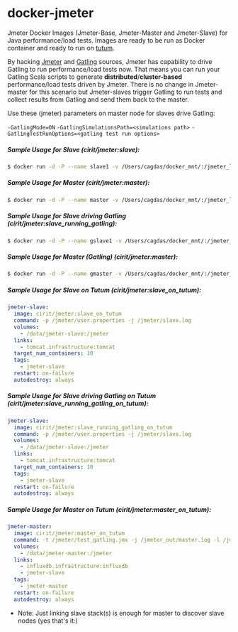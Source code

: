 # docker-jmeter
Jmeter Docker Images (Jmeter-Base, Jmeter-Master and Jmeter-Slave) for Java performance/load tests. Images are ready to be run as Docker container and ready to run on [tutum](https://www.tutum.co). 

By hacking [Jmeter](http://jmeter.apache.org) and [Gatling](http:///gatling.io) sources, Jmeter has capability to drive Gatling to run performance/load tests now. That means you can run your Gatling Scala scripts to generate **distributed**/**cluster-based** performance/load tests driven by Jmeter. There is no change in Jmeter-master for this scenario but Jmeter-slaves trigger Gatling to run tests and collect results from Gatling and send them back to the master.

Use these (jmeter) parameters on master node for slaves drive Gatling:

`-GatlingMode=ON`
`-GatlingSimulationsPath=<simulations path>`
`-GatlingTestRunOptions=<gatling test run options>`

##### Sample Usage for Slave (cirit/jmeter:slave):
```sh
$ docker run -d -P --name slave1 -v /Users/cagdas/docker_mnt/:/jmeter_log cirit/jmeter:slave -j /jmeter_log/slave1.log
```
##### Sample Usage for Master (cirit/jmeter:master):
```sh
$ docker run -d -P --name master -v /Users/cagdas/docker_mnt/:/jmeter_log --link slave1 --link slave2 --link slave3 cirit/jmeter:master -t /jmeter_log/test.jmx -R slave1,slave2,slave3 -j /jmeter_log/master.log -l /jmeter_log/result.jtl -X
```

##### Sample Usage for Slave driving Gatling (cirit/jmeter:slave_running_gatling):
```sh
$ docker run -d -P --name gslave1 -v /Users/cagdas/docker_mnt/:/jmeter_log cirit/jmeter:slave_running_gatling -j /jmeter_log/gslave1.log
```
##### Sample Usage for Master (Gatling) (cirit/jmeter:master):
```sh
$ docker run -d -P --name gmaster -v /Users/cagdas/docker_mnt/:/jmeter_log --link gslave1 --link gslave2 --link gslave3 cirit/jmeter:master -t /jmeter_log/test_gatling.jmx -R gslave1,gslave2,gslave3 -j /jmeter_log/master.log -l /jmeter_log/result.jtl -X -GatlingMode=ON -GatlingSimulationsPath=/jmeter/simulations -GatlingTestRunOptions="-nr -m -s sample.TestSimulation"
```

##### Sample Usage for Slave on Tutum (cirit/jmeter:slave_on_tutum):
```yaml
jmeter-slave:
  image: cirit/jmeter:slave_on_tutum
  command: -p /jmeter/user.properties -j /jmeter/slave.log
  volumes:
    - /data/jmeter-slave:/jmeter
  links:
    - tomcat.infrastructure:tomcat
  target_num_containers: 10
  tags:
    - jmeter-slave
  restart: on-failure
  autodestroy: always
```
##### Sample Usage for Slave driving Gatling on Tutum (cirit/jmeter:slave_running_gatling_on_tutum):
```yaml
jmeter-slave:
  image: cirit/jmeter:slave_running_gatling_on_tutum
  command: -p /jmeter/user.properties -j /jmeter/slave.log
  volumes:
    - /data/jmeter-slave:/jmeter
  links:
    - tomcat.infrastructure:tomcat
  target_num_containers: 10
  tags:
    - jmeter-slave
  restart: on-failure
  autodestroy: always
```
##### Sample Usage for Master on Tutum (cirit/jmeter:master_on_tutum):
```yaml
jmeter-master:
  image: cirit/jmeter:master_on_tutum
  command: -t /jmeter/test_gatling.jmx -j /jmeter_out/master.log -l /jmeter_out/result.jtl -X -GatlingMode=ON -GatlingSimulationsPath=/jmeter/simulations -GatlingTestRunOptions="-nr -m -s sample.TestSimulation"
  volumes:
    - /data/jmeter-master:/jmeter
  links:
    - influxdb.infrastructure:influxdb
    - jmeter-slave
  tags:
    - jmeter-master
  restart: on-failure
  autodestroy: always
```
* Note: Just linking slave stack(s) is enough for master to discover slave nodes (yes that's it:)